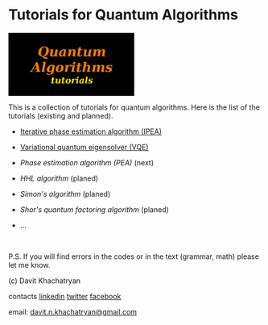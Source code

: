 # Tutorials for Quantum Algorithms

<img src="images/quantum_algorithms_tutorials.png" alt="drawing" width="250" align="middle"/>

This is a collection of tutorials for quantum algorithms. 
Here is the list of the tutorials (existing and planned).

* [Iterative phase estimation algorithm (IPEA)](https://github.com/DavitKhach/quantum-algorithms-tutorials/blob/master/iterative_phase_estimation.ipynb)

* [Variational quantum eigensolver (VQE)](https://github.com/DavitKhach/quantum-algorithms-tutorials/blob/master/variationa_quantum_eigensolver.ipynb)

* *Phase estimation algorithm (PEA)* (next)
* *HHL algorithm* (planed)
* *Simon's algorithm* (planed)
* *Shor's quantum factoring algorithm* (planed)
* ...

&nbsp;

P.S. If you will find errors in the codes or in the text (grammar, math) please let me know.

(c) Davit Khachatryan

contacts [linkedin](https://www.linkedin.com/in/davit-khachatryan-b07383174/) [twitter](https://twitter.com/davit_khach)  [facebook](https://www.facebook.com/davit.khachatryan.773)

email: davit.n.khachatryan@gmail.com



